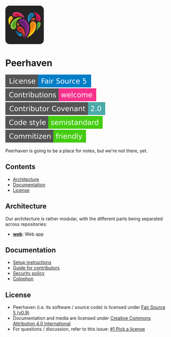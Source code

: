 [![Peerhaven logo (a colourful heart)](img/ph-heart-rounded-120.png)](https://peerhaven.net/)

# Peerhaven

[![License: Fair Source 5](img/license-fair-source-5.svg)](LICENSE.md)
[![Contributions welcome](img/contributions-welcome.svg)](CONTRIBUTING.md)
[![Contributor Covenant](img/contributor-covenant.svg)](CODE_OF_CONDUCT.md)
[![Code style: semistandard](img/code-style-semistandard.svg)](https://github.com/standard/semistandard)
[![Commitizen friendly](img/commitizen-friendly.svg)](http://commitizen.github.io/cz-cli/)

Peerhaven is going to be a place for notes, but we're not there, yet.

## Contents

- [Architecture](#architecture)
- [Documentation](#documentation)
- [License](#license)

## Architecture

Our architecture is rather modular, with the different parts being separated across repositories:

- [**web**](https://github.com/peerhaven/web): Web app

## Documentation

- [Setup instructions](SETUP.md)
- [Guide for contributors](CONTRIBUTING.md)
- [Security policy](SECURITY.md)
- [Colophon](COLOPHON.md)

## License

- Peerhaven (i.e. its software / source code) is licensed under [Fair Source 5 (v0.9)](https://fair.io/)
- Documentation and media are licensed under [Creative Commons Attribution 4.0 International](https://creativecommons.org/licenses/by/4.0/)
- For questions / discussion, refer to this issue:
  [#1 Pick a license](https://github.com/peerhaven/peerhaven/issues/1)
